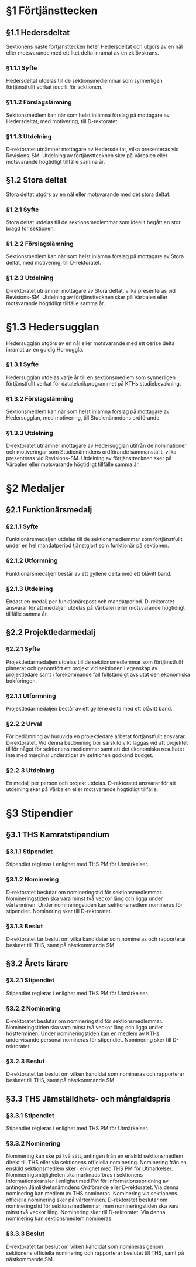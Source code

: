 # §1 Förtjänsttecken

## §1.1 Hedersdeltat
Sektionens naste förtjänsttecken heter Hedersdeltat och utgörs av en nål eller motsvarande med ett litet delta inramat av en eklövskrans.

### §1.1.1 Syfte
Hedersdeltat utdelas till de sektionsmedlemmar som synnerligen förtjänstfullt verkat ideellt för sektionen.

### §1.1.2 Förslagslämning
Sektionsmedlem kan när som helst inlämna förslag på mottagare av Hedersdeltat, med motivering, till D-rektoratet.

### §1.1.3 Utdelning
D-rektoratet utnämner mottagare av Hedersdeltat, vilka presenteras vid Revisions-SM. Utdelning av förtjänsttecknen sker på Vårbalen eller motsvarande högtidligt tillfälle samma år.

## §1.2 Stora deltat
Stora deltat utgörs av en nål eller motsvarande med det stora deltat.

### §1.2.1 Syfte
Stora deltat utdelas till de sektionsmedlemmar som ideellt begått en stor bragd för sektionen.

### §1.2.2 Förslagslämning
Sektionsmedlem kan när som helst inlämna förslag på mottagare av Stora deltat, med motivering, till D-rektoratet.

### §1.2.3 Utdelning
D-rektoratet utnämner mottagare av Stora deltat, vilka presenteras vid Revisions-SM. Utdelning av förtjänsttecknen sker på Vårbalen eller motsvarande högtidligt tillfälle samma år.

# §1.3 Hedersugglan
Hedersugglan utgörs av en nål eller motsvarande med ett cerise delta inramat av en guldig Hornuggla.

### §1.3.1 Syfte
Hedersugglan utdelas varje år till en sektionsmedlem som synnerligen förtjänstfullt verkat för datateknikprogrammet på KTHs studiebevakning.

### §1.3.2 Förslagslämning
Sektionsmedlem kan när som helst inlämna förslag på mottagare av Hedersugglan, med motivering, till Studienämndens ordförande.

### §1.3.3 Utdelning
D-rektoratet utnämner mottagare av Hedersugglan utifrån de nominationer och motiveringar som Studienämndens ordförande sammanställt, vilka presenteras vid Revisions-SM. Utdelning av förtjänsttecknen sker på Vårbalen eller motsvarande högtidligt tillfälle samma år.

# §2 Medaljer

## §2.1 Funktionärsmedalj

### §2.1.1 Syfte
Funktionärsmedaljen utdelas till de sektionsmedlemmar som förtjänstfullt under en hel mandatperiod tjänstgjort som funktionär på sektionen.

### §2.1.2 Utformning
Funktionärsmedaljen består av ett gyllene delta med ett blåvitt band.

### §2.1.3 Utdelning
Endast en medalj per funktionärspost och mandatperiod. D-rektoratet ansvarar för att medaljen utdelas på Vårbalen eller motsvarande högtidligt tillfälle samma år.

## §2.2 Projektledarmedalj

### §2.2.1 Syfte
Projektledarmedaljen utdelas till de sektionsmedlemmar som förtjänstfullt planerat och genomfört ett projekt vid sektionen i egenskap av projektledare samt i förekommande fall fullständigt avslutat den ekonomiska bokföringen.

### §2.1.1 Utformning
Projektledarmedaljen består av ett gyllene delta med ett blåvitt band.

### §2.2.2 Urval
För bedömning av huruvida en projektledare arbetat förtjänstfullt ansvarar D-rektoratet. Vid denna bedömning bör särskild vikt läggas vid att projektet tillför något för sektionens medlemmar samt att det ekonomiska resultatet inte med marginal understiger av sektionen godkänd budget.

### §2.2.3 Utdelning
En medalj per person och projekt utdelas. D-rektoratet ansvarar för att utdelning sker på Vårbalen eller motsvarande högtidligt tillfälle.

# §3 Stipendier

## §3.1 THS Kamratstipendium

### §3.1.1 Stipendiet
Stipendiet regleras i enlighet med THS PM för Utmärkelser.

### §3.1.2 Nominering
D-rektoratet beslutar om nomineringstid för sektionsmedlemmar. Nomineringstiden ska vara minst två veckor lång och ligga under vårterminen. Under nomineringstiden kan sektionsmedlem nomineras för stipendiet. Nominering sker till D-rektoratet.

### §3.1.3 Beslut
D-rektoratet tar beslut om vilka kandidater som nomineras och rapporterar beslutet till THS, samt på nästkommande SM.

## §3.2 Årets lärare

### §3.2.1 Stipendiet
Stipendiet regleras i enlighet med THS PM för Utmärkelser.

### §3.2.2 Nominering
D-rektoratet beslutar om nomineringstid för sektionsmedlemmar. Nomineringstiden ska vara minst två veckor lång och ligga under höstterminen. Under nomineringstiden kan en medlem av KTHs undervisande personal nomineras för stipendiet. Nominering sker till D-rektoratet.

### §3.2.3 Beslut
D-rektoratet tar beslut om vilken kandidat som nomineras och rapporterar beslutet till THS, samt på nästkommande SM.

## §3.3 THS Jämställdhets- och mångfaldspris

### §3.3.1 Stipendiet
Stipendiet regleras i enlighet med THS PM för Utmärkelser.

### §3.3.2 Nominering
Nominering kan ske på två sätt, antingen från en enskild sektionsmedlem direkt till THS eller via sektionens officiella nominering. Nominering från en enskild sektionsmedlem sker i enlighet med THS PM för Utmärkelser. Nomineringsmöjligheten ska marknadsföras i sektionens informationskanaler i enlighet med PM för informationsspridning av antingen Jämlikhetsnämndens Ordförande eller D-rektoratet. Via denna nominering kan medlem av THS nomineras. Nominering via sektionens officiella nominering sker på vårterminen. D-rektoratet beslutar om nomineringstid för sektionsmedlemmar, men nomineringstiden ska vara minst två veckor lång. Nominering sker till D-rektoratet. Via denna nominering kan sektionsmedlem nomineras.

### §3.3.3 Beslut
D-rektoratet tar beslut om vilken kandidat som nomineras genom sektionens officiella nominering och rapporterar beslutet till THS, samt på nästkommande SM.
